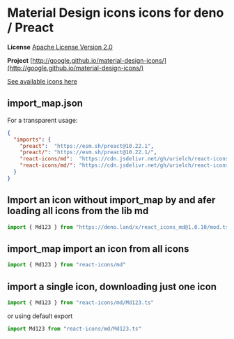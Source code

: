 # Material Design icons icons for deno / Preact

**License** [Apache License Version 2.0](https://github.com/google/material-design-icons/blob/master/LICENSE)

**Project** [http://google.github.io/material-design-icons/](http://google.github.io/material-design-icons/)

[See available icons here](https://react-icons.deno.dev/md)

## import_map.json

For a transparent usage:

```json
{
  "imports": {
    "preact":  "https://esm.sh/preact@10.22.1",
    "preact/": "https://esm.sh/preact@10.22.1/",
    "react-icons/md":  "https://cdn.jsdelivr.net/gh/urielch/react-icons-md@1.0.10/mod.ts",
    "react-icons/md/": "https://cdn.jsdelivr.net/gh/urielch/react-icons-md@1.0.10/ico/",
  }
}
```

## Import an icon without import_map by and afer loading all icons from the lib md

```ts
import { Md123 } from "https://deno.land/x/react_icons_md@1.0.10/mod.ts"
```

## import_map import an icon from all icons

```ts
import { Md123 } from "react-icons/md"
```

## import a single icon, downloading just one icon

```ts
import { Md123 } from "react-icons/md/Md123.ts"
```

or using default export

```ts
import Md123 from "react-icons/md/Md123.ts"
```


